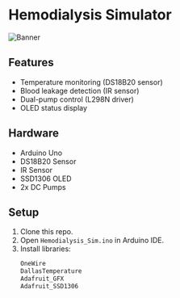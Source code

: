 # Hemodialysis Simulator  
![Banner](/docs/images/project-banner.jpg)  

## Features  
- Temperature monitoring (DS18B20 sensor)  
- Blood leakage detection (IR sensor)  
- Dual-pump control (L298N driver)  
- OLED status display  

## Hardware  
- Arduino Uno  
- DS18B20 Sensor  
- IR Sensor  
- SSD1306 OLED  
- 2x DC Pumps  

## Setup  
1. Clone this repo.  
2. Open `Hemodialysis_Sim.ino` in Arduino IDE.  
3. Install libraries:  
   ```bash
   OneWire
   DallasTemperature
   Adafruit_GFX
   Adafruit_SSD1306
